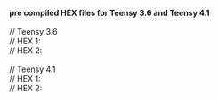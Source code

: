 <b> pre compiled HEX files for Teensy 3.6 and Teensy 4.1</b><br>
<br>
// Teensy 3.6<br>
// HEX 1: <br>
// HEX 2:<br>
<br>
// Teensy 4.1<br>
// HEX 1:<br>
// HEX 2:<br>
